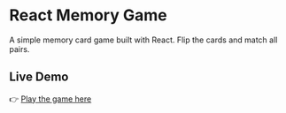  # React Memory Game

A simple memory card game built with React. Flip the cards and match all pairs.

## Live Demo
👉 [Play the game here](https://memory-game-jw.netlify.app)

